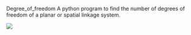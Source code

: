 <html>
  <head>
    <body>
      <p>Degree_of_freedom
A python program to find the number of degrees of freedom of a planar or spatial linkage system.</p>
      <img src="https://image1.slideserve.com/1869215/degree-of-freedom-in-planar-mechanisms1-l.jpg">
      <style>
        .
        img {
  border: 1px solid #ddd;
  border-radius: 4px;
  padding: 5px;
  width: 150px;
}

        
        
      </style>
      </body>
  </head>
</html>
